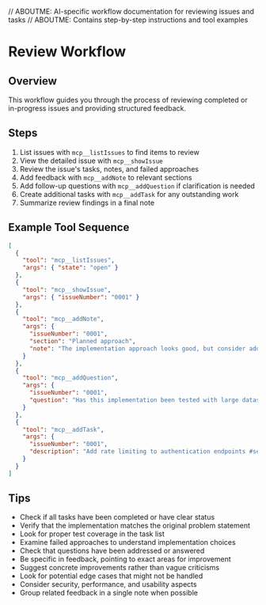 // ABOUTME: AI-specific workflow documentation for reviewing issues and tasks
// ABOUTME: Contains step-by-step instructions and tool examples

# Review Workflow

## Overview
This workflow guides you through the process of reviewing completed or in-progress issues and providing structured feedback.

## Steps
1. List issues with `mcp__listIssues` to find items to review
2. View the detailed issue with `mcp__showIssue`
3. Review the issue's tasks, notes, and failed approaches
4. Add feedback with `mcp__addNote` to relevant sections
5. Add follow-up questions with `mcp__addQuestion` if clarification is needed
6. Create additional tasks with `mcp__addTask` for any outstanding work
7. Summarize review findings in a final note

## Example Tool Sequence
```json
[
  { 
    "tool": "mcp__listIssues",
    "args": { "state": "open" }
  },
  {
    "tool": "mcp__showIssue",
    "args": { "issueNumber": "0001" }
  },
  {
    "tool": "mcp__addNote",
    "args": {
      "issueNumber": "0001",
      "section": "Planned approach",
      "note": "The implementation approach looks good, but consider adding rate limiting to prevent brute force attacks"
    }
  },
  {
    "tool": "mcp__addQuestion",
    "args": {
      "issueNumber": "0001",
      "question": "Has this implementation been tested with large datasets?"
    }
  },
  {
    "tool": "mcp__addTask",
    "args": {
      "issueNumber": "0001",
      "description": "Add rate limiting to authentication endpoints #security"
    }
  }
]
```

## Tips
- Check if all tasks have been completed or have clear status
- Verify that the implementation matches the original problem statement
- Look for proper test coverage in the task list
- Examine failed approaches to understand implementation choices
- Check that questions have been addressed or answered
- Be specific in feedback, pointing to exact areas for improvement
- Suggest concrete improvements rather than vague criticisms
- Look for potential edge cases that might not be handled
- Consider security, performance, and usability aspects
- Group related feedback in a single note when possible
